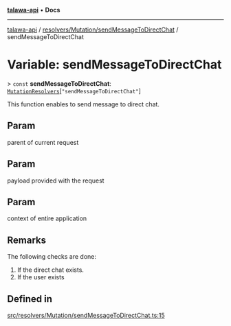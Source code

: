 [**talawa-api**](../../../../README.md) • **Docs**

***

[talawa-api](../../../../modules.md) / [resolvers/Mutation/sendMessageToDirectChat](../README.md) / sendMessageToDirectChat

# Variable: sendMessageToDirectChat

\> `const` **sendMessageToDirectChat**: [`MutationResolvers`](../../../../types/generatedGraphQLTypes/type-aliases/MutationResolvers.md)\[`"sendMessageToDirectChat"`\]

This function enables to send message to direct chat.

## Param

parent of current request

## Param

payload provided with the request

## Param

context of entire application

## Remarks

The following checks are done:
1. If the direct chat exists.
2. If the user exists

## Defined in

[src/resolvers/Mutation/sendMessageToDirectChat.ts:15](https://github.com/PalisadoesFoundation/talawa-api/blob/a87b45a1c490c996c3a8a52e117ecbaa4742ef49/src/resolvers/Mutation/sendMessageToDirectChat.ts#L15)
